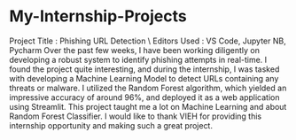 # My-Internship-Projects
Project Title : Phishing URL Detection \\
Editors Used : VS Code, Jupyter NB, Pycharm
Over the past few weeks, I have been working diligently on developing a robust system to identify phishing attempts in real-time. I found the project quite interesting, and during the internship, I was tasked with developing a Machine Learning Model to detect URLs containing any threats or malware. I utilized the Random Forest algorithm, which yielded an impressive accuracy of around 96%, and deployed it as a web application using Streamlit.
This project taught me a lot on Machine Learning and about Random Forest Classifier. I would like to thank VIEH for providing this internship opportunity and making such a great project.
